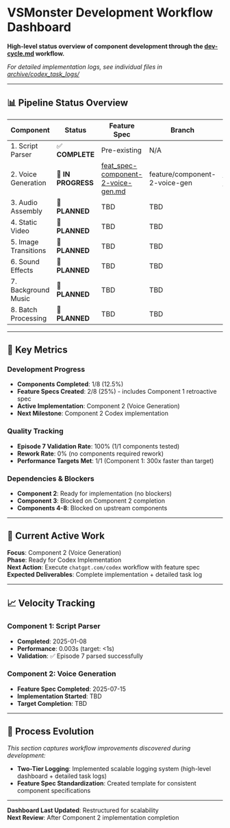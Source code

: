 # VSMonster Development Workflow Dashboard

**High-level status overview of component development through the [dev-cycle.md](dev-cycle.md) workflow.**

*For detailed implementation logs, see individual files in [archive/codex_task_logs/](../../archive/codex_task_logs/)*

---

## 📊 Pipeline Status Overview

| Component | Status | Feature Spec | Branch | PR | Detailed Log |
|-----------|--------|-------------|--------|----|-----------| 
| 1. Script Parser | ✅ **COMPLETE** | Pre-existing | N/A | N/A | N/A (pre-workflow) |
| 2. Voice Generation | 🚧 **IN PROGRESS** | [feat_spec-component-2-voice-gen.md](feat_spec-component-2-voice-gen.md) | feature/component-2-voice-gen | [Codex Job](https://github.com/codex/jobs/petergiordano-vsmonster-component-2) | [→ Tasks](../../archive/codex_task_logs/feat_spec-component-2-voice-gen-tasks.md) |
| 3. Audio Assembly | 📝 **PLANNED** | TBD | TBD | TBD | TBD |
| 4. Static Video | 📝 **PLANNED** | TBD | TBD | TBD | TBD |
| 5. Image Transitions | 📝 **PLANNED** | TBD | TBD | TBD | TBD |
| 6. Sound Effects | 📝 **PLANNED** | TBD | TBD | TBD | TBD |
| 7. Background Music | 📝 **PLANNED** | TBD | TBD | TBD | TBD |
| 8. Batch Processing | 📝 **PLANNED** | TBD | TBD | TBD | TBD |

---

## 🎯 Key Metrics

### Development Progress
- **Components Completed**: 1/8 (12.5%)
- **Feature Specs Created**: 2/8 (25%) - includes Component 1 retroactive spec
- **Active Implementation**: Component 2 (Voice Generation)
- **Next Milestone**: Component 2 Codex implementation

### Quality Tracking
- **Episode 7 Validation Rate**: 100% (1/1 components tested)
- **Rework Rate**: 0% (no components required rework)
- **Performance Targets Met**: 1/1 (Component 1: 300x faster than target)

### Dependencies & Blockers
- **Component 2**: Ready for implementation (no blockers)
- **Component 3**: Blocked on Component 2 completion
- **Components 4-8**: Blocked on upstream components

---

## 🚀 Current Active Work

**Focus**: Component 2 (Voice Generation)  
**Phase**: Ready for Codex Implementation  
**Next Action**: Execute `chatgpt.com/codex` workflow with feature spec  
**Expected Deliverables**: Complete implementation + detailed task log

---

## 📈 Velocity Tracking

### Component 1: Script Parser
- **Completed**: 2025-01-08 
- **Performance**: 0.003s (target: <1s)
- **Validation**: ✅ Episode 7 parsed successfully

### Component 2: Voice Generation  
- **Feature Spec Completed**: 2025-07-15
- **Implementation Started**: TBD
- **Target Completion**: TBD

---

## 🔄 Process Evolution

*This section captures workflow improvements discovered during development:*

- **Two-Tier Logging**: Implemented scalable logging system (high-level dashboard + detailed task logs)
- **Feature Spec Standardization**: Created template for consistent component specifications

---

**Dashboard Last Updated**: Restructured for scalability  
**Next Review**: After Component 2 implementation completion